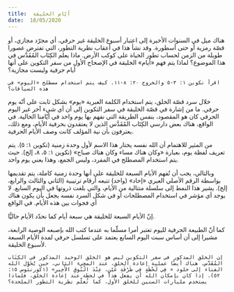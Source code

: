 ```yaml
---
title:  أيّام الخليقة
date:  18/05/2020
---
```


هناك ميل في السنوات الأخيرة إلى اعتبار أسبوع الخليقة غير حرفي، أي مجرّد مجازي، أو قصّة رمزية أو حتى أسطورة. وقد نشأ هذا في أعقاب نظرية التطور، التي تفترض عصورا طويلة من الزمن لحساب تطور الحياة على كوكب الأرض. ماذا يعلم الكِتَاب المُقَدَّس في هذا الموضوع؟ لماذا يتم فهم «أيام» الخليقة في الإصحاح الأول من سفر التكوين على أنها أيام حرفية وليست مجازية؟

`اقرأ تكوين ١: ٣-٥ والخروج ٢٠: ٨-١١. كيف يتم استخدام مصطلح «اليوم» في هذه السياقات؟`

خلال سرد قصّة الخلق، يتم استخدام الكلمة العبرية «يوم» بشكل ثابت على أنّه يوم حرفي. ما من إشارة في قصّة الخليقة في سفر التكوين إلى أن أي شيء آخر غير اليوم الحرفي كان هو المقصود، بنفس الطريقة التي نفهم بها يوم واحد في أيّامنا الحالية. في الواقع، هناك بعض دارسي الكِتَاب المُقَدَّس الذين لا يعتقدون بحرفية الأيام، ومع ذلك، يعترفون بأن نية المؤلف كانت وصف الأيام الحرفية.

من المثير للاهتمام أن الله نفسه يختار هذا الاسم لأول وحدة زمنية (تكوين ١: ٥). يتم تعريف لفظة يوم، بعبارة «وكان هناك مساء وكان هناك صباح» (تكوين ١: ٥، ٨، إلخ). حيث يتم استخدام المصطلح في المفرد، وليس الجمع، وهذا يعني يوم واحد.

وبالتالي، يجب أن تُفهم الأيام السبعة للخليقة على أنها وحدة زمنية كاملة، يتم تقديمها بواسطة الرقم الأصلي العبري «إحاد» (واحد) تتبعه أرقام ترتيبية (الثاني والثالث والرابع، إلخ). يشير هذا النمط إلى سلسلة متتالية من الأيام، والتي بلغت ذروتها في اليوم السابع. لا يوجد أي مؤشر في استخدام المصطلحات أو في شكل السرد نفسه يجعل بأن يكون هناك أي فجوات بين هذه الأيام. في الواقع

إنّ الأيام السبعة للخليقة هي سبعة أيام كما نحدّد الأيام حاليًّا.

كما أنّ الطبيعة الحرفية لليوم تعتبر أمرا مسلّما به عندما كتب الله بإصبعه الوصية الرابعة، مشيرا إلى أن أساس سبت اليوم السابع يعتمد على تسلسل حرفي لمدة الأيام السبعة لأسبوع الخليقة.

`إن الخلق المذكور في سفر التكوين ليس هو الخلق الوحيد المذكور في الكِتَاب المُقَدَّس. هناك أيضًا عملية إعادة الخلق، عند المجيء الثاني، حين يُحَوِّل الله الفناء إلى خلود « فِي لَحْظَةٍ فِي طَرْفَةِ عَيْنٍ، عِنْدَ الْبُوقِ الأَخِيرِ» (١كورنثوس ١٥: ٥٢). إذا كان بإمكان الله أن يفعل هذا في لحظة عند إعادة الخلق، فلماذا يستخدم مليارات السنين للخلق الأول، كما تُعلّم نظرية التطور الملحدة؟`